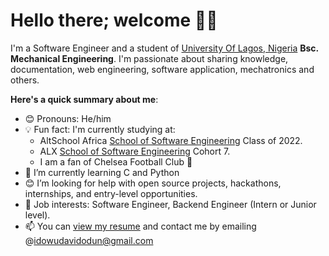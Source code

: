 # Hello there; welcome 👋🏾

I'm a Software Engineer and a student of [University Of Lagos, Nigeria](unilag.edu.ng) **Bsc. Mechanical Engineering**. I'm passionate about sharing knowledge, documentation, web engineering, software application, mechatronics and others.

**Here's a quick summary about me**:

- 😊 Pronouns: He/him
- 💡 Fun fact: I'm currently studying at:
     * AltSchool Africa [School of Software Engineering](https://altschoolafrica.com/schools/engineering) Class of 2022.
     * ALX [School of Software Engineering](www.alxafrica.com/software-engineering-2022) Cohort 7.
     * I am a fan of Chelsea Football Club 💙
- 🌱 I’m currently learning C and Python
- 😊 I’m looking for help with open source projects, hackathons, internships, and entry-level opportunities.
- 💼 Job interests: Software Engineer, Backend Engineer (Intern or Junior level).
- 📫 You can [view my resume](#) and contact me by emailing @idowudavidodun@gmail.com
